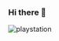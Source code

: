 ### Hi there 👋

![playstation](https://besthqwallpapers.com/Uploads/3-1-2020/118076/thumb2-playstation-violet-logo-4k-violet-brickwall-playstation-logo-brands.jpg)


